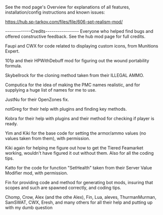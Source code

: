 See the mod page's Overview for explanations of all features, installation/config instructions and known issues:

https://hub.sp-tarkov.com/files/file/606-spt-realism-mod/

-------------Credits-----------------
Everyone who helped find bugs and offered constructive feedback. See the hub mod page for full credits.

Fau​pi​​ and CWX​ for code related to displaying custom icons, from Munitions Expert​.

101p and their HPWithDebuff mod for figuring out the wound portability formula.

Skybellrock for the cloning method taken from their ILLEGAL AMMO.

Computica for the idea of making the PMC names realistic, and for supplying a huge list of names for me to use.

JustNu for their OpenZones fix.

notGreg for their help with plugins and finding key methods.

Kobra for their help with plugins and their method for checking if player is ready.

Yim and Kiki for the base code for setting the armor/ammo values (no values taken from them), with permission.

Kiki again for helping me figure out how to get the Tiered Feamarket working, wouldn't have figured it out without them. Also for all the coding tips.

Katto for the code for function "SetHealth" taken from their Server Value Modifier mod, with permission.

Fin for providing code and method for generating bot mods, insuring that scopes and such are spawned correctly, and coding tips.

Chomp, Crow, Alex (and the othe Alex), Fin, Lua, aleves, ThurmanMurman, SamSWAT, CWX, Eresh, and many others for all their help and putting up with my dumb question
